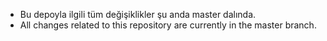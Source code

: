 - Bu depoyla ilgili tüm değişiklikler şu anda master dalında.
- All changes related to this repository are currently in the master branch.
